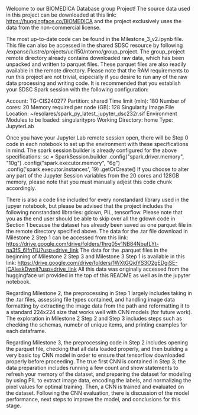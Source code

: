 Welcome to our BIOMEDICA Database group Project! The source data used in this project can be downloaded at this link: https://huggingface.co/BIOMEDICA and the project exclusively uses the data from the non-commercial license.

The most up-to-date code can be found in the Milestone_3_v2.ipynb file. This file can also be accessed in the shared SDSC resource by following /expanse/lustre/projects/uci150/ntorno/group_project. The group_project remote directory already contains downloaded raw data, which has been unpacked and written to parquet files. These parquet files are also readily available in the remote directory. Please note that the RAM requirements to run this project are not trivial, especially if you desire to run any of the raw data processing and writing code. It is recommended that you establish your SDSC Spark session with the following configuration:

Account: TG-CIS240277 
Partition: shared 
Time limit (min): 180 
Number of cores: 20 
Memory required per node (GB): 128 
Singularity Image File Location: ~/esolares/spark_py_latest_jupyter_dsc232r.sif 
Environment Modules to be loaded: singularitypro 
Working Directory: home 
Type: JupyterLab

Once you have your Jupyter Lab remote session open, there will be Step 0 code in each notebook to set up the environment with these specifications in mind. The spark session builder is already configured for the above specifications: 
sc = SparkSession.builder
.config("spark.driver.memory", "10g") 
.config("spark.executor.memory", "6g") 
.config('spark.executor.instances', 19) 
.getOrCreate() 
If you choose to alter any part of the Jupyter Session variables from the 20 cores and 128GB memory, please note that you must manually adjest this code chunk accordingly.

There is also a code line included for every nonstandard library used in the jupyer notebook, but please be advised that the project includes the following nonstandard libraries: gdown, PIL, tensorflow. Please note that you as the end user should be able to skip over all the gdown code in Section 1 because the dataset has already been saved as one parquet file in the remote directory specified above. The data for the .tar file download in Milestone 2 Step 1 can be accessed from this link: https://drive.google.com/drive/folders/1hrg05v1NB84NbufLYt-na3fS_6IfnTiU?usp=drive_link The data for the .parquet files in the beginning of Milestone 2 Step 3 and Milestone 3 Step 1 is available in this link: https://drive.google.com/drive/folders/1WXtGQidYS3O2gEDgiSE-jCAleskDwnjt?usp=drive_link All this data was originally accessed from the huggingface url provided in the top of this README as well as in the jupyter notebook.

Regarding Milestone 2, the preprocessing in Step 1 largely includes taking in the .tar files, assessing file types contained, and handling image data formatting by extracting the image data from the path and reformatting it to a standard 224x224 size that works well with CNN models (for future work). The exploration in Milestone 2 Step 2 and Step 3 includes steps such as checking the schemas, numebr of unique items, and printing examples for each dataframe.

Regarding Milestone 3, the preprocessing code in Step 2 includes opening the parquet file, checking that all data loaded properly, and then building a very basic toy CNN model in order to ensure that tensorflow downloaded properly before proceeding. The true first CNN is contained in Step 3; the data preparation includes running a few count and show statements to refresh your memory of the dataset, and preparing the dataset for modeling by using PIL to extract image data, encoding the labels, and normalizing the pixel values for optimal training. Then, a CNN is trained and evaluated on the dataset. Following the CNN evaluation, there is discussion of the model performance, next steps to improve the model, and conclusions for this stage.
